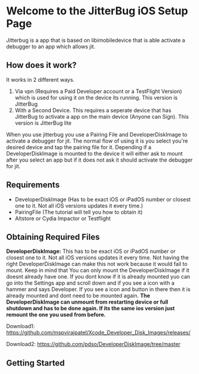 # **Welcome to the JitterBug iOS Setup Page**
Jitterbug is a app that is based on libimobiledevice that is able activate a debugger to an app which allows jit. 
## How does it work?
It works in 2 different ways.

1. Via vpn (Requires a Paid Developer account or a TestFlight Version) which is used for using it on the device its running. This version is JitterBug
2. With a Second Device. This requires a seperate device that has JitterBug to activate a app on the main device (Anyone can Sign). This version is JitterBug lite

When you use jitterbug you use a Pairing File and DeveloperDiskImage to activate a debugger for jit. The normal flow of using it is you select you're desired device and tap the pairing file for it. Depending if a DeveloperDiskImage is mounted to the device it will either ask to mount after you select an app but if it does not ask it should activate the debugger for jit.

## Requirements

- DeveloperDiskImage (Has to be exact iOS or iPadOS number or closest one to it. Not all iOS versions updates it every time.)
- PairingFile (The tutorial will tell you how to obtain it)
- Altstore or Cydia Impactor or Testflight

## Obtaining Required Files

**DeveloperDiskImage:**
This has to be exact iOS or iPadOS number or closest one to it. Not all iOS versions updates it every time. Not having the right DeveloperDiskImage can make this not work because it would fail to mount. Keep in mind that You can only mount the DeveloperDiskImage if it doesnt already have one. If you dont know if it is already mounted yuo can go into the Settings app and scroll down and if you see a icon with a hammer and says Developer. If you see a icon and button in there then it is already mounted and dont need to be mounted again. **The DeveloperDiskImage can unmount from restarting device or full shutdown and has to be done again. If its the same ios version just remount the one you used from before.**

Download1: https://github.com/mspvirajpatel/Xcode_Developer_Disk_Images/releases/

Download2: https://github.com/pdso/DeveloperDiskImage/tree/master

## Getting Started

